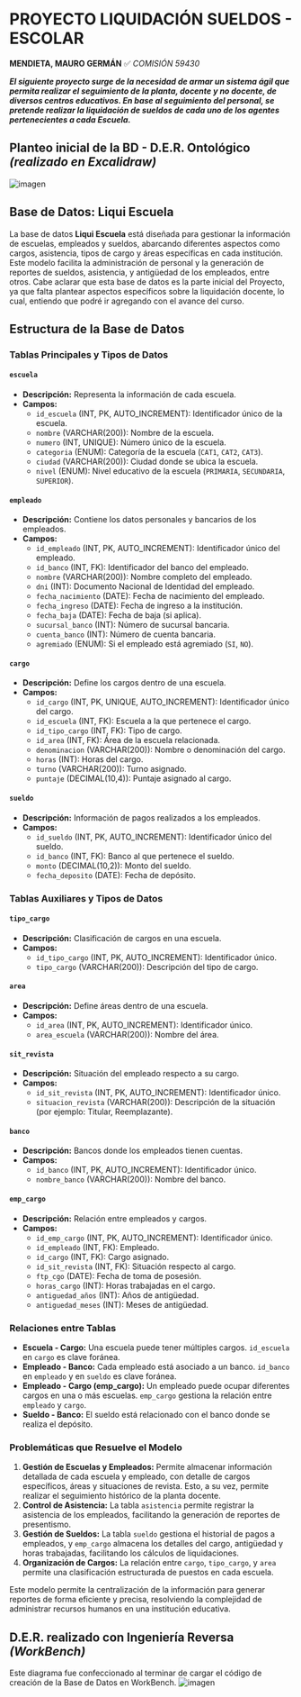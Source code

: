 # PROYECTO LIQUIDACIÓN SUELDOS - ESCOLAR # 
**MENDIETA, MAURO GERMÁN**
:white_check_mark: *COMISIÓN 59430*

***El siguiente proyecto surge de la necesidad de armar un sistema ágil que permita realizar el seguimiento de la planta, docente y no docente, de diversos centros educativos. En base al seguimiento del personal, se pretende realizar la liquidación de sueldos de cada uno de los agentes pertenecientes a cada Escuela.*** 

## Planteo inicial de la BD - D.E.R. Ontológico *(realizado en Excalidraw)*
![imagen](https://github.com/maumendieta/coder_sql_mauro_mendieta_com59430/blob/main/liqui_mgm_sql59430_DER_EXCALIDRAW.jpg)

## Base de Datos: Liqui Escuela

La base de datos **Liqui Escuela** está diseñada para gestionar la información de escuelas, empleados y sueldos, abarcando diferentes aspectos como cargos, asistencia, tipos de cargo y áreas específicas en cada institución. Este modelo facilita la administración de personal y la generación de reportes de sueldos, asistencia, y antigüedad de los empleados, entre otros.
Cabe aclarar que esta base de datos es la parte inicial del Proyecto, ya que falta plantear aspectos específicos sobre la liquidación docente, lo cual, entiendo que podré ir agregando con el avance del curso.

## Estructura de la Base de Datos

### Tablas Principales y Tipos de Datos

#### `escuela`
- **Descripción:** Representa la información de cada escuela.
- **Campos:**
  - `id_escuela` (INT, PK, AUTO_INCREMENT): Identificador único de la escuela.
  - `nombre` (VARCHAR(200)): Nombre de la escuela.
  - `numero` (INT, UNIQUE): Número único de la escuela.
  - `categoria` (ENUM): Categoría de la escuela (`CAT1`, `CAT2`, `CAT3`).
  - `ciudad` (VARCHAR(200)): Ciudad donde se ubica la escuela.
  - `nivel` (ENUM): Nivel educativo de la escuela (`PRIMARIA`, `SECUNDARIA`, `SUPERIOR`).

#### `empleado`
- **Descripción:** Contiene los datos personales y bancarios de los empleados.
- **Campos:**
  - `id_empleado` (INT, PK, AUTO_INCREMENT): Identificador único del empleado.
  - `id_banco` (INT, FK): Identificador del banco del empleado.
  - `nombre` (VARCHAR(200)): Nombre completo del empleado.
  - `dni` (INT): Documento Nacional de Identidad del empleado.
  - `fecha_nacimiento` (DATE): Fecha de nacimiento del empleado.
  - `fecha_ingreso` (DATE): Fecha de ingreso a la institución.
  - `fecha_baja` (DATE): Fecha de baja (si aplica).
  - `sucursal_banco` (INT): Número de sucursal bancaria.
  - `cuenta_banco` (INT): Número de cuenta bancaria.
  - `agremiado` (ENUM): Si el empleado está agremiado (`SI`, `NO`).

#### `cargo`
- **Descripción:** Define los cargos dentro de una escuela.
- **Campos:**
  - `id_cargo` (INT, PK, UNIQUE, AUTO_INCREMENT): Identificador único del cargo.
  - `id_escuela` (INT, FK): Escuela a la que pertenece el cargo.
  - `id_tipo_cargo` (INT, FK): Tipo de cargo.
  - `id_area` (INT, FK): Área de la escuela relacionada.
  - `denominacion` (VARCHAR(200)): Nombre o denominación del cargo.
  - `horas` (INT): Horas del cargo.
  - `turno` (VARCHAR(200)): Turno asignado.
  - `puntaje` (DECIMAL(10,4)): Puntaje asignado al cargo.

#### `sueldo`
- **Descripción:** Información de pagos realizados a los empleados.
- **Campos:**
  - `id_sueldo` (INT, PK, AUTO_INCREMENT): Identificador único del sueldo.
  - `id_banco` (INT, FK): Banco al que pertenece el sueldo.
  - `monto` (DECIMAL(10,2)): Monto del sueldo.
  - `fecha_deposito` (DATE): Fecha de depósito.

### Tablas Auxiliares y Tipos de Datos

#### `tipo_cargo`
- **Descripción:** Clasificación de cargos en una escuela.
- **Campos:**
  - `id_tipo_cargo` (INT, PK, AUTO_INCREMENT): Identificador único.
  - `tipo_cargo` (VARCHAR(200)): Descripción del tipo de cargo.

#### `area`
- **Descripción:** Define áreas dentro de una escuela.
- **Campos:**
  - `id_area` (INT, PK, AUTO_INCREMENT): Identificador único.
  - `area_escuela` (VARCHAR(200)): Nombre del área.

#### `sit_revista`
- **Descripción:** Situación del empleado respecto a su cargo.
- **Campos:**
  - `id_sit_revista` (INT, PK, AUTO_INCREMENT): Identificador único.
  - `situacion_revista` (VARCHAR(200)): Descripción de la situación (por ejemplo: Titular, Reemplazante).

#### `banco`
- **Descripción:** Bancos donde los empleados tienen cuentas.
- **Campos:**
  - `id_banco` (INT, PK, AUTO_INCREMENT): Identificador único.
  - `nombre_banco` (VARCHAR(200)): Nombre del banco.

#### `emp_cargo`
- **Descripción:** Relación entre empleados y cargos.
- **Campos:**
  - `id_emp_cargo` (INT, PK, AUTO_INCREMENT): Identificador único.
  - `id_empleado` (INT, FK): Empleado.
  - `id_cargo` (INT, FK): Cargo asignado.
  - `id_sit_revista` (INT, FK): Situación respecto al cargo.
  - `ftp_cgo` (DATE): Fecha de toma de posesión.
  - `horas_cargo` (INT): Horas trabajadas en el cargo.
  - `antiguedad_años` (INT): Años de antigüedad.
  - `antiguedad_meses` (INT): Meses de antigüedad.

### Relaciones entre Tablas

- **Escuela - Cargo:** Una escuela puede tener múltiples cargos. `id_escuela` en `cargo` es clave foránea.
- **Empleado - Banco:** Cada empleado está asociado a un banco. `id_banco` en `empleado` y en `sueldo` es clave foránea.
- **Empleado - Cargo (emp_cargo):** Un empleado puede ocupar diferentes cargos en una o más escuelas. `emp_cargo` gestiona la relación entre `empleado` y `cargo`.
- **Sueldo - Banco:** El sueldo está relacionado con el banco donde se realiza el depósito.

### Problemáticas que Resuelve el Modelo

1. **Gestión de Escuelas y Empleados:** Permite almacenar información detallada de cada escuela y empleado, con detalle de cargos específicos, áreas y situaciones de revista. Esto, a su vez, permite realizar el seguimiento histórico de la planta docente.
2. **Control de Asistencia:** La tabla `asistencia` permite registrar la asistencia de los empleados, facilitando la generación de reportes de presentismo.
3. **Gestión de Sueldos:** La tabla `sueldo` gestiona el historial de pagos a empleados, y `emp_cargo` almacena los detalles del cargo, antigüedad y horas trabajadas, facilitando los cálculos de liquidaciones.
4. **Organización de Cargos:** La relación entre `cargo`, `tipo_cargo`, y `area` permite una clasificación estructurada de puestos en cada escuela.

Este modelo permite la centralización de la información para generar reportes de forma eficiente y precisa, resolviendo la complejidad de administrar recursos humanos en una institución educativa.

## D.E.R. realizado con Ingeniería Reversa *(WorkBench)*
Este diagrama fue confeccionado al terminar de cargar el código de creación de la Base de Datos en WorkBench.
![imagen](https://github.com/maumendieta/coder_sql_mauro_mendieta_com59430/blob/main/liqui_mgm_sql59430_DER_WB.jpg)





